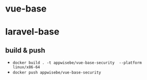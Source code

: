 # vue-base

# laravel-base

## build & push

- `docker build . -t appwisebe/vue-base-security  --platform linux/x86-64`
- `docker push appwisebe/vue-base-security`
